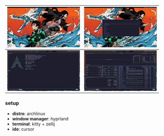 
| ![screenshot](screenshots/desktop.png) | ![screenshot](screenshots/wofi.png) |
|----------------------------------------|------------------------------------|
| ![screenshot](screenshots/fastfetch.png) | ![screenshot](screenshots/btop.png) |


### setup
- **distro**: archlinux
- **window manager**: hyprland
- **terminal**: kitty + zellij
- **ide**: cursor